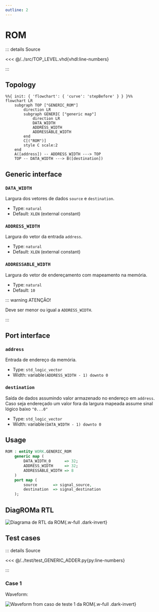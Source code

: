 ```yaml
---
outline: 2
---
```


# ROM

::: details Source <a href="https://github.com/pfeinsper/24a-CTI-RISCV/blob/main/src/GENERIC_ROM.vhd" target="blank" style="float:right"><Badge type="tip" text="GENERIC_ROM.vhd &boxbox;" /></a>

<<< @/../src/TOP_LEVEL.vhd{vhdl:line-numbers}

:::

## Topology

```mermaid
%%{ init: { 'flowchart': { 'curve': 'stepBefore' } } }%%
flowchart LR
    subgraph TOP ["GENERIC_ROM"]
        direction LR
        subgraph GENERIC ["generic map"]
            direction LR
            DATA_WIDTH
            ADDRESS_WIDTH
            ADDRESSABLE_WIDTH
        end
        C[("ROM")]
        style C scale:2
    end
    A([address]) -- ADDRESS_WIDTH ---> TOP
    TOP -- DATA_WIDTH ---> B([destination])
```

## Generic interface

### `DATA_WIDTH` <Badge type="tip" text="GENERIC" />

Largura dos vetores de dados `source` e `destination`.

- Type: `natural`
- Default: `XLEN` (external constant)

### `ADDRESS_WIDTH` <Badge type="tip" text="GENERIC" />

Largura do vetor da entrada `address`.

- Type: `natural`
- Default: `XLEN` (external constant)

### `ADDRESSABLE_WIDTH` <Badge type="tip" text="GENERIC" />

Largura do vetor de endereçamento com mapeamento na memória.

- Type: `natural`
- Default: `10`

::: warning ATENÇÃO!

Deve ser menor ou igual a `ADDRESS_WIDTH`.

:::

## Port interface

### `address` <Badge type="warning" text="INPUT" />

Entrada de endereço da memória.

- Type: `std_logic_vector`
- Width: variable`(ADDRESS_WIDTH - 1) downto 0`

### `destination` <Badge type="danger" text="OUTPUT" />

Saída de dados assumindo valor armazenado no endereço em `address`. Caso seja
endereçado um valor fora da largura mapeada assume sinal lógico baixo `"0...0"`

- Type: `std_logic_vector`
- Width: variable`(DATA_WIDTH - 1) downto 0`

## Usage

```vhdl
ROM : entity WORK.GENERIC_ROM
    generic map (
        DATA_WIDTH_0      => 32;
        ADDRESS_WIDTH     => 32;
        ADDRESSABLE_WIDTH => 8
    )
    port map (
        source       => signal_source,
        destination  => signal_destination
    );
```

## DiagROMa RTL

![Diagrama de RTL da ROM](/images/reference/components/generic_rom_netlist.svg){.w-full .dark-invert}

## Test cases

::: details Source <a href="https://github.com/pfeinsper/24a-CTI-RISCV/blob/main/test/test_GENERIC_ROM.py" target="blank" style="float:right"><Badge type="tip" text="test_GENERIC_ROM.py &boxbox;" /></a>

<<< @/../test/test_GENERIC_ADDER.py{py:line-numbers}

:::

### Case 1 <Badge type="info" text="tb_GENERIC_ROM_case_1" />

Waveform:

![Waveform from caso de teste 1 da ROM](/images/reference/components/tb_generic_rom_case_1.svg){.w-full .dark-invert}
